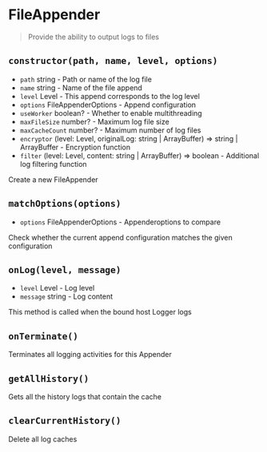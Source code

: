 # FileAppender

> Provide the ability to output logs to files

## `constructor(path, name, level, options)`

- `path` string - Path or name of the log file
- `name` string - Name of the file append
- `level` Level - This append corresponds to the log level
- `options` FileAppenderOptions - Append configuration
- `useWorker` boolean?  - Whether to enable multithreading
- `maxFileSize` number?  - Maximum log file size
- `maxCacheCount` number?  - Maximum number of log files
- `encryptor` (level: Level, originalLog: string | ArrayBuffer) => string | ArrayBuffer - Encryption function
- `filter` (level: Level, content: string | ArrayBuffer) => boolean - Additional log filtering function

Create a new FileAppender

## `matchOptions(options)`

- `options` FileAppenderOptions - Appenderoptions to compare

Check whether the current append configuration matches the given configuration

## `onLog(level, message)`

- `level` Level - Log level
- `message` string - Log content

This method is called when the bound host Logger logs

## `onTerminate()`

Terminates all logging activities for this Appender

## `getAllHistory()`

Gets all the history logs that contain the cache

## `clearCurrentHistory()`

Delete all log caches